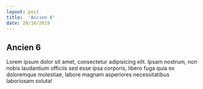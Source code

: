 ```yaml
---
layout: post
title:  'Ancien 6'
date: 20/10/2019
---
```


## Ancien 6

Lorem ipsum dolor sit amet, consectetur adipisicing elit. Ipsam nostrum, non nobis laudantium officiis sed esse ipsa corporis, libero fuga quia ex doloremque molestiae, labore magnam asperiores necessitatibus laboriosam soluta!